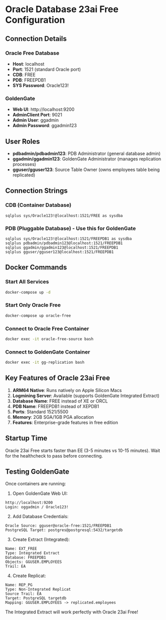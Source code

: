 # Oracle Database 23ai Free Configuration

## Connection Details

### Oracle Free Database
- **Host**: localhost
- **Port**: 1521 (standard Oracle port)
- **CDB**: FREE
- **PDB**: FREEPDB1
- **SYS Password**: Oracle123!

### GoldenGate
- **Web UI**: http://localhost:9200
- **AdminClient Port**: 9021
- **Admin User**: ggadmin
- **Admin Password**: ggadmin123

## User Roles

- **pdbadmin/pdbadmin123**: PDB Administrator (general database admin)
- **ggadmin/ggadmin123**: GoldenGate Administrator (manages replication processes)
- **gguser/gguser123**: Source Table Owner (owns employees table being replicated)

## Connection Strings

### CDB (Container Database)
```
sqlplus sys/Oracle123!@localhost:1521/FREE as sysdba
```

### PDB (Pluggable Database) - Use this for GoldenGate
```
sqlplus sys/Oracle123!@localhost:1521/FREEPDB1 as sysdba
sqlplus pdbadmin/pdbadmin123@localhost:1521/FREEPDB1
sqlplus ggadmin/ggadmin123@localhost:1521/FREEPDB1
sqlplus gguser/gguser123@localhost:1521/FREEPDB1
```

## Docker Commands

### Start All Services
```bash
docker-compose up -d
```

### Start Only Oracle Free
```bash
docker-compose up oracle-free
```

### Connect to Oracle Free Container
```bash
docker exec -it oracle-free-source bash
```

### Connect to GoldenGate Container
```bash
docker exec -it gg-replication bash
```

## Key Features of Oracle 23ai Free

1. **ARM64 Native**: Runs natively on Apple Silicon Macs
2. **Logmining Server**: Available (supports GoldenGate Integrated Extract)
3. **Database Name**: FREE instead of XE or ORCL
4. **PDB Name**: FREEPDB1 instead of XEPDB1
5. **Ports**: Standard 1521/5500
6. **Memory**: 2GB SGA/1GB PGA allocation
7. **Features**: Enterprise-grade features in free edition

## Startup Time

Oracle 23ai Free starts faster than EE (3-5 minutes vs 10-15 minutes).
Wait for the healthcheck to pass before connecting.

## Testing GoldenGate

Once containers are running:

1. Open GoldenGate Web UI:
```
http://localhost:9200
Login: oggadmin / Oracle123!
```

2. Add Database Credentials:
```
Oracle Source: gguser@oracle-free:1521/FREEPDB1
PostgreSQL Target: postgres@postgresql:5432/targetdb
```

3. Create Extract (Integrated):
```
Name: EXT_FREE
Type: Integrated Extract
Database: FREEPDB1
Objects: GGUSER.EMPLOYEES
Trail: EA
```

4. Create Replicat:
```
Name: REP_PG
Type: Non-Integrated Replicat
Source Trail: EA
Target: PostgreSQL targetdb
Mapping: GGUSER.EMPLOYEES -> replicated.employees
```

The Integrated Extract will work perfectly with Oracle 23ai Free!

